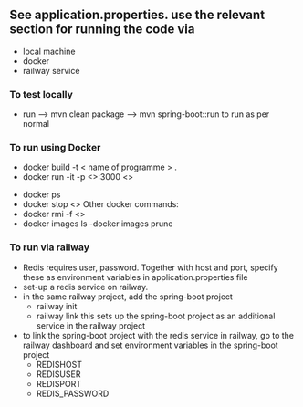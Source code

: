 ## See application.properties. use the relevant section for running the code via
- local machine
- docker
- railway service

### To test locally
- run  --> mvn clean package --> mvn spring-boot::run to run as per normal

### To run using Docker
- docker build -t < name of programme > .
- docker run -it -p <<port number>>:3000 <<name of programme>>
<!-- cos port 3000 is specified in dockerfile -->
- docker ps 
- docker stop <<name of programmes>>
Other docker commands:
- docker rmi -f <<image name>>
- docker images ls
-docker images prune

### To run via railway
- Redis requires user, password. Together with host and port, specify these as environment variables in application.properties file
- set-up a redis service on railway.
- in the same railway project, add the spring-boot project
    - railway init
    - railway link
this sets up the spring-boot project as an additional service in the railway project
- to link the spring-boot project with the redis service in railway, go to the railway dashboard and set environment variables in the spring-boot project 
    - REDISHOST
    - REDISUSER
    - REDISPORT
    - REDIS_PASSWORD